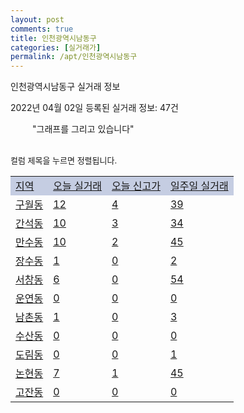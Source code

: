 ```yaml
---
layout: post
comments: true
title: 인천광역시남동구
categories: [실거래가]
permalink: /apt/인천광역시남동구
---
```


인천광역시남동구 실거래 정보

2022년 04월 02일 등록된 실거래 정보: 47건

<!--<script async src="https://pagead2.googlesyndication.com/pagead/js/adsbygoogle.js?client=ca-pub-3485438051770037"
 crossorigin="anonymous"></script>-->

<script type="text/javascript">
  google.charts.load('current', {'packages':['corechart']});
  google.charts.setOnLoadCallback(drawChart);

  function drawChart() {
    var data = google.visualization.arrayToDataTable([['거래일', '매매', '전월세', '전매'], ['21-01', 12, 14, 0], ['21-02', 964, 634, 0], ['21-03', 1037, 767, 0], ['21-04', 729, 811, 1], ['21-05', 645, 722, 1], ['21-06', 501, 677, 3], ['21-07', 520, 680, 1], ['21-08', 450, 630, 1], ['21-09', 350, 578, 0], ['21-10', 278, 487, 0], ['21-11', 161, 465, 2], ['21-12', 130, 835, 1], ['22-01', 126, 607, 1], ['22-02', 145, 793, 0], ['22-03', 109, 601, 0]]);

    var options = {
      title: '최근 1년간 유형별 거래량 추이',
      legend: { position: 'bottom' }
    };

    setTimeout(function() {
        var chart = new google.visualization.LineChart(document.getElementById('columnchart_material'));
        chart.draw(data, (options));
        document.getElementById('loading').style.display = 'none';
        var dayLabel = (new Date()).getDay();
        if (dayLabel < 2) {
            sorttable.innerSortFunction.apply(document.getElementById('week'), []);
            sorttable.innerSortFunction.apply(document.getElementById('week'), []);        
        }
        else {
            sorttable.innerSortFunction.apply(document.getElementById('today'), []);
            sorttable.innerSortFunction.apply(document.getElementById('today'), []);
        }
    }, 200);

  }
</script>

<div id="loading" style="z-index:20; display: block; margin-left: 35px">"그래프를 그리고 있습니다"</div>
<div id="columnchart_material" style="width: 95%; margin-left: -35px; display: block"></div>
<!--<div style="width: 95%; margin-left: -35px; display: block">
      <script async src="https://pagead2.googlesyndication.com/pagead/js/adsbygoogle.js?client=ca-pub-3485438051770037"
          crossorigin="anonymous"></script>
      <ins class="adsbygoogle"
          style="display:block"
          data-ad-format="fluid"
          data-ad-layout-key="-fb+5w+4e-db+86"
          data-ad-client="ca-pub-3485438051770037"
          data-ad-slot="1827090281"></ins>
      <script>
          (adsbygoogle = window.adsbygoogle || []).push({});
      </script>
</div>-->
<br>

<font size='small' style='font-size: small;'>컬럼 제목을 누르면 정렬됩니다.</font>
<table class="sortable">
  <tr style='background-color: rgba(114, 132, 186,0.4);'>
    <td id="region"><a href="#">지역</a></td>
    <td id="today"><a href="#">오늘 실거래</a></td>
    <td id="today_new"><a href="#">오늘 신고가</a></td>
    <td id="week"><a href="#">일주일 실거래</a></td>
  </tr>

  
  <tr class="item">
    <td><a href="인천광역시남동구구월동">구월동</a></td>
    <td><a href="인천광역시남동구구월동">12</a></td>
    <td><a href="인천광역시남동구구월동">4</a></td>
    <td><a href="인천광역시남동구구월동">39</a></td>
  </tr>
    

  <tr class="item">
    <td><a href="인천광역시남동구간석동">간석동</a></td>
    <td><a href="인천광역시남동구간석동">10</a></td>
    <td><a href="인천광역시남동구간석동">3</a></td>
    <td><a href="인천광역시남동구간석동">34</a></td>
  </tr>
    

  <tr class="item">
    <td><a href="인천광역시남동구만수동">만수동</a></td>
    <td><a href="인천광역시남동구만수동">10</a></td>
    <td><a href="인천광역시남동구만수동">2</a></td>
    <td><a href="인천광역시남동구만수동">45</a></td>
  </tr>
    

  <tr class="item">
    <td><a href="인천광역시남동구장수동">장수동</a></td>
    <td><a href="인천광역시남동구장수동">1</a></td>
    <td><a href="인천광역시남동구장수동">0</a></td>
    <td><a href="인천광역시남동구장수동">2</a></td>
  </tr>
    

  <tr class="item">
    <td><a href="인천광역시남동구서창동">서창동</a></td>
    <td><a href="인천광역시남동구서창동">6</a></td>
    <td><a href="인천광역시남동구서창동">0</a></td>
    <td><a href="인천광역시남동구서창동">54</a></td>
  </tr>
    

  <tr class="item">
    <td><a href="인천광역시남동구운연동">운연동</a></td>
    <td><a href="인천광역시남동구운연동">0</a></td>
    <td><a href="인천광역시남동구운연동">0</a></td>
    <td><a href="인천광역시남동구운연동">0</a></td>
  </tr>
    

  <tr class="item">
    <td><a href="인천광역시남동구남촌동">남촌동</a></td>
    <td><a href="인천광역시남동구남촌동">1</a></td>
    <td><a href="인천광역시남동구남촌동">0</a></td>
    <td><a href="인천광역시남동구남촌동">3</a></td>
  </tr>
    

  <tr class="item">
    <td><a href="인천광역시남동구수산동">수산동</a></td>
    <td><a href="인천광역시남동구수산동">0</a></td>
    <td><a href="인천광역시남동구수산동">0</a></td>
    <td><a href="인천광역시남동구수산동">0</a></td>
  </tr>
    

  <tr class="item">
    <td><a href="인천광역시남동구도림동">도림동</a></td>
    <td><a href="인천광역시남동구도림동">0</a></td>
    <td><a href="인천광역시남동구도림동">0</a></td>
    <td><a href="인천광역시남동구도림동">1</a></td>
  </tr>
    

  <tr class="item">
    <td><a href="인천광역시남동구논현동">논현동</a></td>
    <td><a href="인천광역시남동구논현동">7</a></td>
    <td><a href="인천광역시남동구논현동">1</a></td>
    <td><a href="인천광역시남동구논현동">45</a></td>
  </tr>
    

  <tr class="item">
    <td><a href="인천광역시남동구고잔동">고잔동</a></td>
    <td><a href="인천광역시남동구고잔동">0</a></td>
    <td><a href="인천광역시남동구고잔동">0</a></td>
    <td><a href="인천광역시남동구고잔동">0</a></td>
  </tr>
    


</table>


    